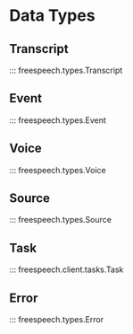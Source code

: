 # Data Types

## Transcript
::: freespeech.types.Transcript

## Event
::: freespeech.types.Event

## Voice
::: freespeech.types.Voice

## Source
::: freespeech.types.Source

## Task
::: freespeech.client.tasks.Task

## Error
::: freespeech.types.Error